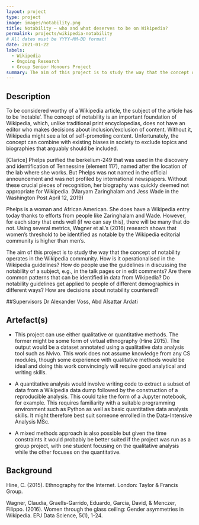 ```yaml
---
layout: project
type: project
image: images/notability.png
title: Notability – who and what deserves to be on Wikipedia?
permalink: projects/wikipedia-notability
# All dates must be YYYY-MM-DD format!
date: 2021-01-22
labels:
  - Wikipedia
  - Ongoing Research
  - Group Senior Honours Project
summary: The aim of this project is to study the way that the concept of notability operates in the Wikipedia community.
---
```


## Description

To be considered worthy of a Wikipedia article, the subject of the article has to be ‘notable’. The concept of notability is an important foundation of Wikipedia, which, unlike traditional print encyclopedias, does not have an editor who makes decisions about inclusion/exclusion of content. Without it, Wikipedia might see a lot of self-promoting content. Unfortunately, the concept can combine with existing biases in society to exclude topics and biographies that arguably should be included.

[Clarice] Phelps purified the berkelium-249 that was used in the discovery and identification of Tennessine (element 117), named after the location of the lab where she works. But Phelps was not named in the official announcement and was not profiled by international newspapers. Without these crucial pieces of recognition, her biography was quickly deemed not appropriate for Wikipedia. (Maryam Zaringhalam and Jess Wade in the Washington Post April 12, 2019)

Phelps is a woman and African American. She does have a Wikipedia entry today thanks to efforts from people like Zaringhalam and Wade. However, for each story that ends well (if we can say this), there will be many that do not. Using several metrics, Wagner et al.’s (2016) research shows that women’s threshold to be identified as notable by the Wikipedia editorial community is higher than men’s.

The aim of this project is to study the way that the concept of notability operates in the Wikipedia community. How is it operationalised in the Wikipedia guidelines? How do people use the guidelines in discussing the notability of a subject, e.g., in the talk pages or in edit comments? Are there common patterns that can be identified in data from Wikipedia? Do notability guidelines get applied to people of different demographics in different ways? How are decisions about notability countered?

##Supervisors
Dr Alexander Voss, Abd Alsattar Ardati

## Artefact(s)

- This project can use either qualitative or quantitative methods. The former might be some form of virtual ethnography (Hine 2015). The output would be a dataset annotated using a qualitative data analysis tool such as Nvivo. This work does not assume knowledge from any CS modules, though some experience with qualitative methods would be ideal and doing this work convincingly will require good analytical and writing skills.

- A quantitative analysis would involve writing code to extract a subset of data from a Wikipedia data dump followed by the construction of a reproducible analysis. This could take the form of a Jupyter notebook, for example. This requires familiarity with a suitable programming environment such as Python as well as basic quantitative data analysis skills. It might therefore best suit someone enrolled in the Data-Intensive Analysis MSc.

- A mixed methods approach is also possible but given the time constraints it would probably be better suited if the project was run as a group project, with one student focusing on the qualitative analysis while the other focuses on the quantitative.

## Background

Hine, C. (2015). Ethnography for the Internet. London: Taylor & Francis Group.

Wagner, Claudia, Graells-Garrido, Eduardo, Garcia, David, & Menczer, Filippo. (2016). Women through the glass ceiling: Gender asymmetries in Wikipedia. EPJ Data Science, 5(1), 1-24.


